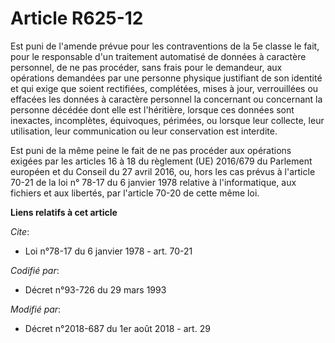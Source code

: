 # Article R625-12

Est puni de l'amende prévue pour les contraventions de la 5e classe le fait, pour le responsable d'un traitement automatisé
de données à caractère personnel, de ne pas procéder, sans frais pour le demandeur, aux opérations demandées par une personne
physique justifiant de son identité et qui exige que soient rectifiées, complétées, mises à jour, verrouillées ou effacées
les données à caractère personnel la concernant ou concernant la personne décédée dont elle est l'héritière, lorsque ces
données sont inexactes, incomplètes, équivoques, périmées, ou lorsque leur collecte, leur utilisation, leur communication ou
leur conservation est interdite.

Est puni de la même peine le fait de ne pas procéder aux opérations exigées par les articles 16 à 18 du règlement (UE)
2016/679 du Parlement européen et du Conseil du 27 avril 2016, ou, hors les cas prévus à l'article 70-21 de la loi n° 78-17
du 6 janvier 1978 relative à l'informatique, aux fichiers et aux libertés, par l'article 70-20 de cette même loi.

**Liens relatifs à cet article**

_Cite_:

  - Loi n°78-17 du 6 janvier 1978 - art. 70-21

_Codifié par_:

  - Décret n°93-726 du 29 mars 1993

_Modifié par_:

  - Décret n°2018-687 du 1er août 2018 - art. 29
